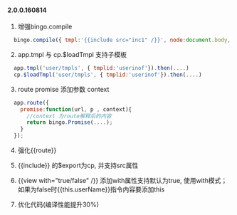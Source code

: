 #### 2.0.0.160814

1. 增强bingo.compile 

```javascript
  bingo.compile({ tmpl:'{{include src="inc1" /}}', node:document.body, ctrl:null}).then(....)
```

2. app.tmpl 与 cp.$loadTmpl 支持子模板 

```javascript
  app.tmpl('user/tmpls', { tmplid:'userinof'}).then(....)
  cp.$loadTmpl('user/tmpls', { tmplid:'userinof'}).then(....)
```

3. route promise 添加参数 context 

```javascript
  app.route({
	promise:function(url, p , context){
	  //context 为route解释后的内容
	  return bingo.Promise(....);
	}
  });
```

4. 强化{{route}} 

5. {{include}} 的$export为cp, 并支持src属性

6. {{view with="true/false" /}} 添加with属性支持默认为true, 使用with模式； 如果为false时{{this.userName}}指令内容要添加this

7. 优化代码(编译性能提升30%)

